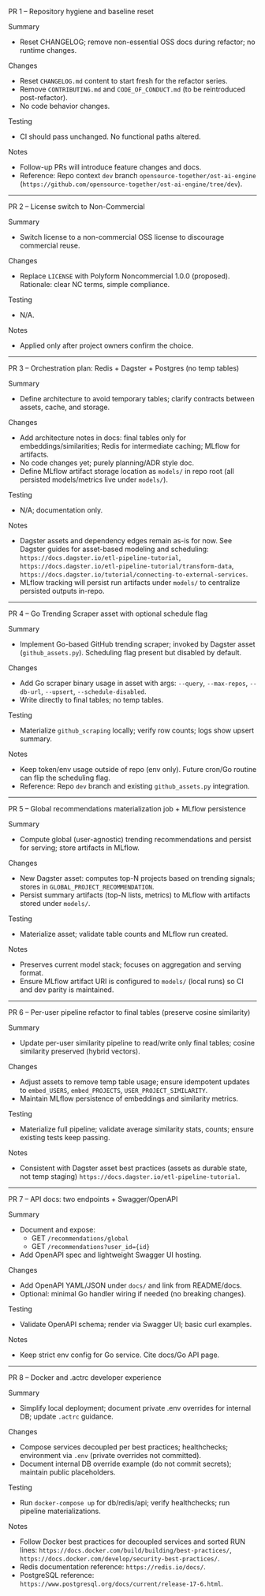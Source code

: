 PR 1 – Repository hygiene and baseline reset

Summary
- Reset CHANGELOG; remove non-essential OSS docs during refactor; no runtime changes.

Changes
- Reset `CHANGELOG.md` content to start fresh for the refactor series.
- Remove `CONTRIBUTING.md` and `CODE_OF_CONDUCT.md` (to be reintroduced post-refactor).
- No code behavior changes.

Testing
- CI should pass unchanged. No functional paths altered.

Notes
- Follow-up PRs will introduce feature changes and docs.
- Reference: Repo context `dev` branch `opensource-together/ost-ai-engine` (`https://github.com/opensource-together/ost-ai-engine/tree/dev`).

---

PR 2 – License switch to Non-Commercial

Summary
- Switch license to a non-commercial OSS license to discourage commercial reuse.

Changes
- Replace `LICENSE` with Polyform Noncommercial 1.0.0 (proposed). Rationale: clear NC terms, simple compliance.

Testing
- N/A.

Notes
- Applied only after project owners confirm the choice.

---

PR 3 – Orchestration plan: Redis + Dagster + Postgres (no temp tables)

Summary
- Define architecture to avoid temporary tables; clarify contracts between assets, cache, and storage.

Changes
- Add architecture notes in docs: final tables only for embeddings/similarities; Redis for intermediate caching; MLflow for artifacts.
- No code changes yet; purely planning/ADR style doc.
- Define MLflow artifact storage location as `models/` in repo root (all persisted models/metrics live under `models/`).

Testing
- N/A; documentation only.

Notes
- Dagster assets and dependency edges remain as-is for now. See Dagster guides for asset-based modeling and scheduling: `https://docs.dagster.io/etl-pipeline-tutorial`, `https://docs.dagster.io/etl-pipeline-tutorial/transform-data`, `https://docs.dagster.io/tutorial/connecting-to-external-services`.
- MLflow tracking will persist run artifacts under `models/` to centralize persisted outputs in-repo.

---

PR 4 – Go Trending Scraper asset with optional schedule flag

Summary
- Implement Go-based GitHub trending scraper; invoked by Dagster asset (`github_assets.py`). Scheduling flag present but disabled by default.

Changes
- Add Go scraper binary usage in asset with args: `--query`, `--max-repos`, `--db-url`, `--upsert`, `--schedule-disabled`.
- Write directly to final tables; no temp tables.

Testing
- Materialize `github_scraping` locally; verify row counts; logs show upsert summary.

Notes
- Keep token/env usage outside of repo (env only). Future cron/Go routine can flip the scheduling flag.
- Reference: Repo `dev` branch and existing `github_assets.py` integration.

---

PR 5 – Global recommendations materialization job + MLflow persistence

Summary
- Compute global (user-agnostic) trending recommendations and persist for serving; store artifacts in MLflow.

Changes
- New Dagster asset: computes top-N projects based on trending signals; stores in `GLOBAL_PROJECT_RECOMMENDATION`.
- Persist summary artifacts (top-N lists, metrics) to MLflow with artifacts stored under `models/`.

Testing
- Materialize asset; validate table counts and MLflow run created.

Notes
- Preserves current model stack; focuses on aggregation and serving format.
- Ensure MLflow artifact URI is configured to `models/` (local runs) so CI and dev parity is maintained.

---

PR 6 – Per-user pipeline refactor to final tables (preserve cosine similarity)

Summary
- Update per-user similarity pipeline to read/write only final tables; cosine similarity preserved (hybrid vectors).

Changes
- Adjust assets to remove temp table usage; ensure idempotent updates to `embed_USERS`, `embed_PROJECTS`, `USER_PROJECT_SIMILARITY`.
- Maintain MLflow persistence of embeddings and similarity metrics.

Testing
- Materialize full pipeline; validate average similarity stats, counts; ensure existing tests keep passing.

Notes
- Consistent with Dagster asset best practices (assets as durable state, not temp staging) `https://docs.dagster.io/etl-pipeline-tutorial`.

---

PR 7 – API docs: two endpoints + Swagger/OpenAPI

Summary
- Document and expose:
  - GET `/recommendations/global`
  - GET `/recommendations?user_id={id}`
- Add OpenAPI spec and lightweight Swagger UI hosting.

Changes
- Add OpenAPI YAML/JSON under `docs/` and link from README/docs.
- Optional: minimal Go handler wiring if needed (no breaking changes).

Testing
- Validate OpenAPI schema; render via Swagger UI; basic curl examples.

Notes
- Keep strict env config for Go service. Cite docs/Go API page.

---

PR 8 – Docker and .actrc developer experience

Summary
- Simplify local deployment; document private .env overrides for internal DB; update `.actrc` guidance.

Changes
- Compose services decoupled per best practices; healthchecks; environment via `.env` (private overrides not committed).
- Document internal DB override example (do not commit secrets); maintain public placeholders.

Testing
- Run `docker-compose up` for db/redis/api; verify healthchecks; run pipeline materializations.

Notes
- Follow Docker best practices for decoupled services and sorted RUN lines: `https://docs.docker.com/build/building/best-practices/`, `https://docs.docker.com/develop/security-best-practices/`.
- Redis documentation reference: `https://redis.io/docs/`.
- PostgreSQL reference: `https://www.postgresql.org/docs/current/release-17-6.html`.


